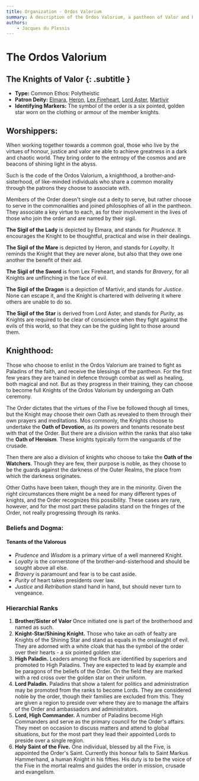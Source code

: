 ```yaml
---
title: Organization - Ordos Valorium
summary: A description of the Ordos Valorium, a pantheon of Valor and Honour and their Paladin servants.
authors:
    - Jacques du Plessis
---
```

# The Ordos Valorium
## The Knights of Valor {: .subtitle }

* **Type:** Common Ethos: Polytheistic
* **Patron Deity:** [Elmara](/religion/deities/elmara), [Heron](/religion/deities/heron), [Lex Fireheart](/religion/deities/lex_fireheart), [Lord Aster](/religion/deities/lord_aster), [Martivir](/religion/deities/martivir)
* **Identifying Markers:** The symbol of the order is a six pointed, golden star worn on the clothing or armour of the member knights.

## Worshippers:
When working together towards a common goal, those who live by the virtues of honour, justice and valor are able to achieve greatness in a dark and chaotic world.  They bring order to the entropy of the cosmos and are beacons of shining light in the abyss.

Such is the code of the Ordos Valorium, a knighthood, a brother-and-sisterhood, of like-minded individuals who share a common morality through the patrons they choose to associate with.

Members of the Order doesn't single out a deity to serve, but rather choose to serve in the commonalities and joined philosophies of all in the pantheon.  They associate a key virtue to each, as for their involvement in the lives of those who join the order and are named by their sigil.

**The Sigil of the Lady** is depicted by Elmara, and stands for _Prudence_. It encourages the Knight to be thoughtful, practical and wise in their dealings.

**The Sigil of the Mare** is depicted by Heron, and stands for _Loyalty_. It reminds the Knight that they are never alone, but also that they owe one another the benefit of their aid.

**The Sigil of the Sword** is from Lex Fireheart, and stands for _Bravery_, for all Knights are unflinching in the face of evil.

**The Sigil of the Dragon** is a depiction of Martivir, and stands for _Justice_. None can escape it, and the Knight is chartered with delivering it where others are unable to do so.

**The Sigil of the Star** is derived from Lord Aster, and stands for _Purity_, as Knights are required to be clear of conscience when they fight against the evils of this world, so that they can be the guiding light to those around them.

## Knighthood:
Those who choose to enlist in the Ordos Valorium are trained to fight as Paladins of the faith, and receive the blessings of the pantheon.  For the first few years they are trained in defence through combat as well as healing, both magical and not.  But as they progress in their training, they can choose to become full Knights of the Ordos Valorium by undergoing an Oath ceremony.

The Order dictates that the virtues of the Five be followed though all times, but the Knight may choose their own Oath as revealed to them through their own prayers and meditations. Mos commonly, the Knights choose to undertake the **Oath of Devotion**, as its powers and tenants resonate best with that of the Order.  But there are a division within the ranks that also take the **Oath of Heroism**.  These knights typically form the vanguards of the crusade.

Then there are also a division of knights who choose to take the **Oath of the Watchers**. Though they are few, their purpose is noble, as they choose to be the guards against the darkness of the Outer Realms, the place from which the darkness originates.

Other Oaths have been taken, though they are in the minority. Given the right circumstances there might be a need for many different types of knights, and the Order recognizes this possibility. These cases are rare, however, and for the most part these paladins stand on the fringes of the Order, not really progressing through its ranks.

### Beliefs and Dogma: 

#### Tenants of the Valorous
* _Prudence_ and _Wisdom_ is a primary virtue of a well mannered Knight.
* _Loyalty_ is the cornerstone of the brother-and-sisterhood and should be sought above all else.
* _Bravery_ is paramount and fear is to be cast aside.
* _Purity_ of heart takes presidents over law.
* _Justice_ and _Retribution_ stand hand in hand, but should never turn to vengeance.

### Hierarchial Ranks
1. **Brother/Sister of Valor** Once initiated one is part of the brotherhood and named as such.
2. **Knight-Star/Shining Knight.** Those who take an oath of fealty are Knights of the Shining Star and stand as equals in the onslaught of evil. They are adorned with a white cloak that has the symbol of the order over their hearts - a six pointed golden star.
3. **High Paladin.** Leaders among the flock are identified by superiors and promoted to High Paladins.  They are expected to lead by example and be paragons of the beliefs of the Order. On the field they are marked with a red cross over the golden star on their uniform.
4. **Lord Paladin.** Paladins that show a talent for politics and administration may be promoted from the ranks to become Lords. They are considered noble by the order, though their families are excluded from this. They are given a region to preside over where they are to manage the affairs of the Order and ambassadors and administrators.
5. **Lord, High Commander.** A number of Paladins become High Commanders and serve as the primary council for the Order's affairs. They meet on occasion to discuss matters and attend to global situations, but for the most part they lead their appointed Lords to preside over a single region.
6. **Holy Saint of the Five.** One individual, blessed by all the Five, is appointed the Order's Saint. Currently this honour falls to Saint Markus Hammerhand, a human Knight in his fifties. His duty is to be the voice of the Five in the mortal realms and guides the order in mission, crusade and evangelism.